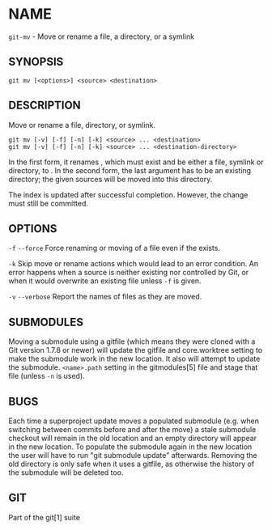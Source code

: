 # NAME
`git-mv` - Move or rename a file, a directory, or a symlink

## SYNOPSIS
`git mv [<options>] <source> <destination>`

## DESCRIPTION
Move or rename a file, directory, or symlink.
```
git mv [-v] [-f] [-n] [-k] <source> ... <destination>
git mv [-v] [-f] [-n] [-k] <source> ... <destination-directory>
```

In the first form, it renames <source>, which must exist and be either a file, symlink or directory, to <destination>. 
In the second form, the last argument has to be an existing directory; the given sources will be moved into this 
directory.

The index is updated after successful completion. 
However, the change must still be committed.

## OPTIONS
`-f`
`--force`
Force renaming or moving of a file even if the <destination> exists.

`-k`
Skip move or rename actions which would lead to an error condition. 
An error happens when a source is neither existing nor controlled by Git, or when it would overwrite an existing file 
unless `-f` is given.

`-v`
`--verbose`
Report the names of files as they are moved.

## SUBMODULES
Moving a submodule using a gitfile (which means they were cloned with a Git version 1.7.8 or newer) will update 
the gitfile and core.worktree setting to make the submodule work in the new location. 
It also will attempt to update the submodule.
`<name>.path` setting in the gitmodules[5] file and stage that file (unless `-n` is used).

## BUGS
Each time a superproject update moves a populated submodule (e.g. when switching between commits before and after 
the move) a stale submodule checkout will remain in the old location and an empty directory will appear in 
the new location. 
To populate the submodule again in the new location the user will have to run "git submodule update" afterwards. 
Removing the old directory is only safe when it uses a gitfile, as otherwise the history of the submodule will be 
deleted too. 

## GIT
Part of the git[1] suite
